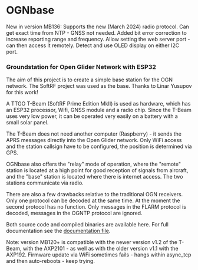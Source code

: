 # OGNbase


New in version MB136:  Supports the new (March 2024) radio protocol.  Can get exact time from NTP - GNSS not needed.  Added bit error correction to increase reporting range and frequency.  Allow setting the web server port - can then access it remotely.  Detect and use OLED display on either I2C port.


### Groundstation for Open Glider Network with ESP32

The aim of this project is to create a simple base station for the OGN network. The SoftRF project was used as the base. Thanks to Linar Yusupov for this work!

A TTGO T-Beam (SoftRF Prime Edition MkII) is used as hardware, which has an ESP32 processor, Wifi, GNSS module and a radio chip.  Since the T-Beam uses very low power, it can be operated very easily on a battery with a small solar panel.

The T-Beam does not need another computer (Raspberry) - it sends the APRS messages directly into the Open Glider network.
Only WiFi access and the station callsign have to be configured, the position is determined via GPS.

OGNbase also offers the "relay" mode of operation, where the "remote" station is located at a high point for good reception of signals from aircraft, and the "base" station is located where there is internet access.  The two stations communicate via radio. 

There are also a few drawbacks relative to the traditional OGN receivers. Only one protocol can be decoded at the same time.  At the moment the second protocol has no function.  Only messages in the FLARM protocol is decoded, messages in the OGNTP protocol are ignored. 

Both source code and compiled binaries are available here.  For full documentation see the [documentation file](https://github.com/moshe-braner/Open-Glider-Network-Groundstation/blob/main/ognbase/documentation/documentation.txt).

Note: version MB120+ is compatible with the newer version v1.2 of the T-Beam, with the AXP2101 - as well as with the older version v1.1 with the AXP192.  Firmware update via WiFi sometimes fails - hangs within async_tcp and then auto-reboots - keep trying.

